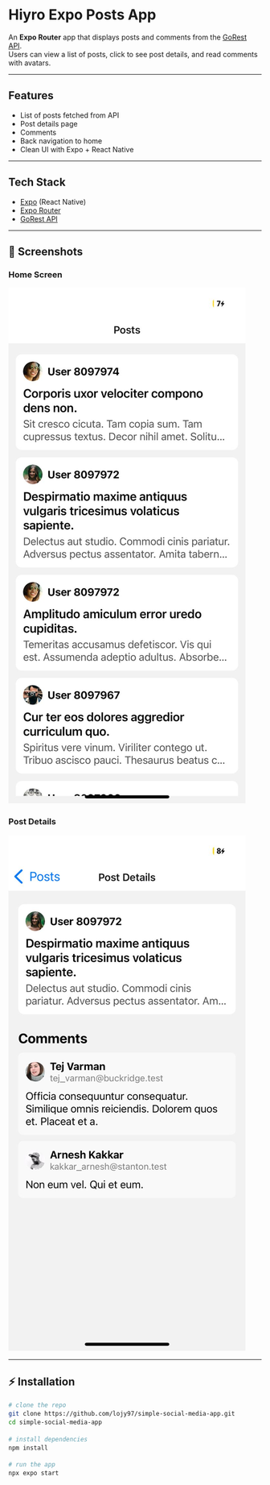 #  Hiyro Expo Posts App

An **Expo Router** app that displays posts and comments from the [GoRest API](https://gorest.co.in/).  
Users can view a list of posts, click to see post details, and read comments with avatars.

---

## Features
-  List of posts fetched from API
-  Post details page
-  Comments
- Back navigation to home
- Clean UI with Expo + React Native

---

## Tech Stack
- [Expo](https://expo.dev/) (React Native)
- [Expo Router](https://expo.github.io/router/docs/)
- [GoRest API](https://gorest.co.in/)

---

## 📸 Screenshots

### Home Screen
![Home Screen](./screenshots/home.jpg)

### Post Details
![Post Details](./screenshots/details.jpg)

---

## ⚡ Installation
```bash
# clone the repo
git clone https://github.com/lojy97/simple-social-media-app.git
cd simple-social-media-app

# install dependencies
npm install

# run the app
npx expo start

